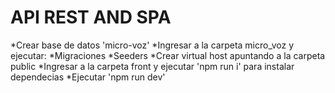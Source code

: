 # API REST AND SPA


*Crear base de datos 'micro-voz'
*Ingresar a la carpeta micro_voz y ejecutar:
*Migraciones
*Seeders
*Crear virtual host apuntando a la carpeta public
*Ingresar a la carpeta front y ejecutar 'npm run i' para instalar dependecias
*Ejecutar 'npm run dev'

